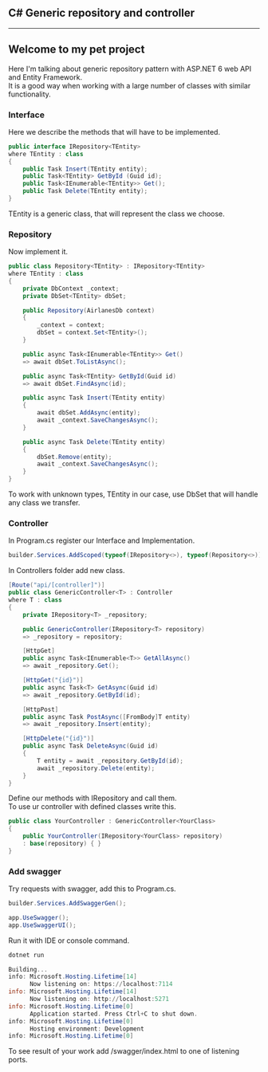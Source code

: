## C# Generic repository and controller
---
## Welcome to my pet project  
Here I'm talking about generic repository pattern with ASP.NET 6 web API and Entity Framework.  
It is a good way when working with a large number of classes with similar functionality.   
### Interface
Here we describe the methods that will have to be implemented.
```csharp
public interface IRepository<TEntity> 
where TEntity : class
{
    public Task Insert(TEntity entity);
    public Task<TEntity> GetById (Guid id);
    public Task<IEnumerable<TEntity>> Get();
    public Task Delete(TEntity entity);
}
```
TEntity is a generic class, that will represent the class we choose.
### Repository
Now implement it.
```csharp
public class Repository<TEntity> : IRepository<TEntity> 
where TEntity : class
{
    private DbContext _context;
    private DbSet<TEntity> dbSet;

    public Repository(AirlanesDb context)
    {
        _context = context;
        dbSet = context.Set<TEntity>();
    }

    public async Task<IEnumerable<TEntity>> Get() 
    => await dbSet.ToListAsync();

    public async Task<TEntity> GetById(Guid id) 
    => await dbSet.FindAsync(id);

    public async Task Insert(TEntity entity) 
    {
        await dbSet.AddAsync(entity);
        await _context.SaveChangesAsync();
    }    

    public async Task Delete(TEntity entity) 
    {
        dbSet.Remove(entity);
        await _context.SaveChangesAsync();    
    }
}
```
To work with unknown types, TEntity in our case, use DbSet that will handle any class we transfer.  
### Controller
In Program.cs register our Interface and Implementation.
```csharp
builder.Services.AddScoped(typeof(IRepository<>), typeof(Repository<>));
```
In Controllers folder add new class.
```csharp
[Route("api/[controller]")]
public class GenericController<T> : Controller 
where T : class
{
    private IRepository<T> _repository;

    public GenericController(IRepository<T> repository) 
    => _repository = repository;

    [HttpGet]
    public async Task<IEnumerable<T>> GetAllAsync() 
    => await _repository.Get();

    [HttpGet("{id}")]
    public async Task<T> GetAsync(Guid id) 
    => await _repository.GetById(id);

    [HttpPost]
    public async Task PostAsync([FromBody]T entity) 
    => await _repository.Insert(entity);

    [HttpDelete("{id}")]
    public async Task DeleteAsync(Guid id)
    {
        T entity = await _repository.GetById(id);
        await _repository.Delete(entity);
    }
}
```
Define our methods with IRepository and call them.  
To use ur controller with defined classes write this.
```csharp
public class YourController : GenericController<YourClass>
{
    public YourController(IRepository<YourClass> repository) 
    : base(repository) { }
}
```
### Add swagger
Try requests with swagger, add this to Program.cs.
```csharp
builder.Services.AddSwaggerGen();

app.UseSwagger();
app.UseSwaggerUI();
```
Run it with IDE or console command.
```Powershell
dotnet run

Building...
info: Microsoft.Hosting.Lifetime[14]
      Now listening on: https://localhost:7114
info: Microsoft.Hosting.Lifetime[14]
      Now listening on: http://localhost:5271
info: Microsoft.Hosting.Lifetime[0]
      Application started. Press Ctrl+C to shut down.
info: Microsoft.Hosting.Lifetime[0]
      Hosting environment: Development
info: Microsoft.Hosting.Lifetime[0]
```
To see result of your work add /swagger/index.html to one of listening ports.  
